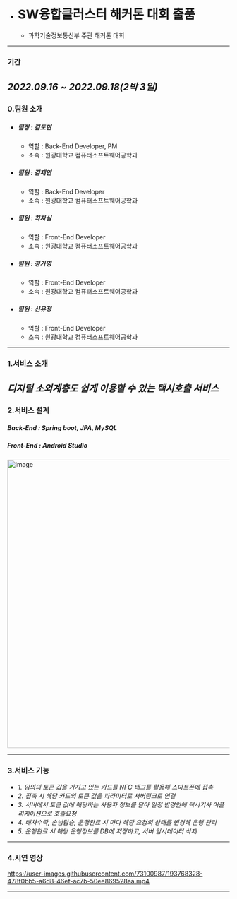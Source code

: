 - # SW융합클러스터 해커톤 대회 출품
  - 과학기술정보통신부 주관 해커톤 대회
---
### **기간**

*2022.09.16 ~ 2022.09.18(2박 3일)*
---
### **0.팀원 소개**

- ##### **팀장** : 김도현
  - 역할 : Back-End Developer, PM
  - 소속 : 원광대학교 컴퓨터소프트웨어공학과
  
- ##### **팀원** : 김제연
  - 역할 : Back-End Developer
  - 소속 : 원광대학교 컴퓨터소프트웨어공학과
  
- ##### **팀원** : 최자실
  - 역할 : Front-End Developer
  - 소속 : 원광대학교 컴퓨터소프트웨어공학과
  
- ##### **팀원** : 정가영
  - 역할 : Front-End Developer
  - 소속 : 원광대학교 컴퓨터소프트웨어공학과
  
- ##### **팀원** : 신유정
  - 역할 : Front-End Developer
  - 소속 : 원광대학교 컴퓨터소프트웨어공학과
---
### **1.서비스 소개**

*디지털 소외계층도 쉽게 이용할 수 있는 택시호출 서비스*
---
### **2.서비스 설계**

##### Back-End : Spring boot, JPA, MySQL  
##### Front-End : Android Studio

<img width="653" alt="image" src="https://user-images.githubusercontent.com/73100987/193766983-b99fdde5-ae31-46ad-9210-ff3dd81ddf8d.png">  

---  

### **3.서비스 기능**

- *1. 임의의 토큰 값을 가지고 있는 카드를 NFC 태그를 활용해 스마트폰에 접촉*
- *2. 접촉 시 해당 카드의 토큰 값을 파라미터로 서버링크로 연결*
- *3. 서버에서 토큰 값에 해당하는 사용자 정보를 담아 일정 반경안에 택시기사 어플리케이션으로 호출요청*
- *4. 배차수락, 손님탑승, 운행완료 시 마다 해당 요청의 상태를 변경해 운행 관리*
- *5. 운행완료 시 해당 운행정보를 DB에 저장하고, 서버 임시데이터 삭제*
---
### **4.시연 영상**

https://user-images.githubusercontent.com/73100987/193768328-478f0bb5-a6d8-46ef-ac7b-50ee869528aa.mp4

---




